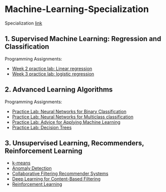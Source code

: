 # Machine-Learning-Specialization
 Specialization [link](https://www.coursera.org/specializations/machine-learning-introduction)
 
## 1. Supervised Machine Learning: Regression and Classification
Programming Assignments:
- [Week 2 practice lab: Linear regression](https://github.com/NouraAlgohary/Machine-Learning-Specialization/blob/main/Supervised%20Machine%20Learning:%20Regression%20and%20Classification/C1_W2_Linear_Regression.ipynb)
- [Week 3 practice lab: logistic regression](https://github.com/NouraAlgohary/Machine-Learning-Specialization/blob/main/Supervised%20Machine%20Learning:%20Regression%20and%20Classification/C1_W3_Logistic_Regression.ipynb)

## 2. Advanced Learning Algorithms
Programming Assignments:
- [Practice Lab: Neural Networks for Binary Classification](https://github.com/NouraAlgohary/Machine-Learning-Specialization/blob/main/Advanced%20Learning%20Algorithms/C2_W1_Assignment.ipynb)
- [Practice Lab: Neural Networks for Multiclass classification](https://github.com/NouraAlgohary/Machine-Learning-Specialization/blob/main/Advanced%20Learning%20Algorithms/C2_W2_Assignment.ipynb)
- [Practice Lab: Advice for Applying Machine Learning](https://github.com/NouraAlgohary/Machine-Learning-Specialization/blob/main/Advanced%20Learning%20Algorithms/C2_W3_Assignment.ipynb)
- [Practice Lab: Decision Trees](https://github.com/NouraAlgohary/Machine-Learning-Specialization/blob/main/Advanced%20Learning%20Algorithms/C2_W4_Decision_Tree_with_Markdown.ipynb)

## 3. Unsupervised Learning, Recommenders, Reinforcement Learning
- [k-means](https://github.com/NouraAlgohary/Machine-Learning-Specialization/blob/main/Unsupervised%20Learning%2C%20Recommenders%2C%20Reinforcement%20Learning/C3_W1_KMeans_Assignment.ipynb)
- [Anomaly Detection](https://github.com/NouraAlgohary/Machine-Learning-Specialization/blob/main/Unsupervised%20Learning%2C%20Recommenders%2C%20Reinforcement%20Learning/C3_W1_Anomaly_Detection.ipynb)
- [Collaborative Filtering Recommender Systems](https://github.com/NouraAlgohary/Machine-Learning-Specialization/blob/main/Unsupervised%20Learning%2C%20Recommenders%2C%20Reinforcement%20Learning/C3_W2_Collaborative_RecSys_Assignment.ipynb)
- [Deep Learning for Content-Based Filtering](https://github.com/NouraAlgohary/Machine-Learning-Specialization/blob/main/Unsupervised%20Learning%2C%20Recommenders%2C%20Reinforcement%20Learning/C3_W2_RecSysNN_Assignment.ipynb)
- [Reinforcement Learning](https://github.com/NouraAlgohary/Machine-Learning-Specialization/blob/main/Unsupervised%20Learning%2C%20Recommenders%2C%20Reinforcement%20Learning/C3_W3_A1_Assignment.ipynb)
